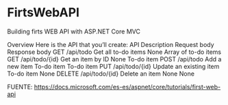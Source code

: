 # FirtsWebAPI
Building firts WEB API with ASP.NET Core MVC


Overview
Here is the API that you’ll create:
API	                    Description	              Request body	Response body
GET /api/todo	          Get all to-do items	      None	        Array of to-do items
GET /api/todo/{id}	    Get an item by ID	        None	        To-do item
POST /api/todo	        Add a new item	          To-do item	  To-do item
PUT /api/todo/{id}	    Update an existing item  	To-do item	  None
DELETE /api/todo/{id}   Delete an item    	      None	        None

FUENTE:
https://docs.microsoft.com/es-es/aspnet/core/tutorials/first-web-api
